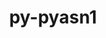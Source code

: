---
title: "py-pyasn1"
layout: cache
categories: [package, develop]
meta: {"compilers": ["none"], "num_specs": 53, "num_specs_by_stack": {"ml-darwin-aarch64-mps": 2, "ml-linux-aarch64-cpu": 17, "ml-linux-aarch64-cuda": 17, "ml-linux-x86_64-cpu": 17, "ml-linux-x86_64-cuda": 16, "root": 53}, "oss": ["sequoia", "ubuntu22.04", "ubuntu24.04"], "platforms": ["darwin", "linux"], "stacks": ["ml-darwin-aarch64-mps", "ml-linux-aarch64-cpu", "ml-linux-aarch64-cuda", "ml-linux-x86_64-cpu", "ml-linux-x86_64-cuda", "root"], "targets": ["aarch64", "x86_64_v3"], "versions": ["0.4.8"]}
spec_details: [{"compiler": "none", "hash": "26hbxuc5fv6jg3igl7kneimlafqr2p3q", "os": "ubuntu22.04", "platform": "linux", "size": "-", "stacks": ["root"], "target": "x86_64_v3", "variants": ["build_system=python_pip"], "versions": ["0.4.8"]}, {"compiler": "none", "hash": "2i3kng4srxvd3t4cs5an6ljkwb2oq4u6", "os": "ubuntu22.04", "platform": "linux", "size": "-", "stacks": ["root"], "target": "x86_64_v3", "variants": ["build_system=python_pip"], "versions": ["0.4.8"]}, {"compiler": "none", "hash": "2so5cnizchlf3d6mckyobcma3gcttcef", "os": "ubuntu24.04", "platform": "linux", "size": "-", "stacks": ["ml-linux-aarch64-cpu", "ml-linux-aarch64-cuda", "root"], "target": "aarch64", "variants": ["build_system=python_pip"], "versions": ["0.4.8"]}, {"compiler": "none", "hash": "3jo4wgukvps6gp2flqvpw4p5i5dc72ef", "os": "ubuntu22.04", "platform": "linux", "size": "-", "stacks": ["root"], "target": "x86_64_v3", "variants": ["build_system=python_pip"], "versions": ["0.4.8"]}, {"compiler": "none", "hash": "44hkjdtbl6d6walqn26cvdgyvzw3gqv5", "os": "ubuntu24.04", "platform": "linux", "size": "-", "stacks": ["ml-linux-x86_64-cpu", "ml-linux-x86_64-cuda", "root"], "target": "x86_64_v3", "variants": ["build_system=python_pip"], "versions": ["0.4.8"]}, {"compiler": "none", "hash": "4ilorljrrinjihaz62du64amyfpxiank", "os": "ubuntu24.04", "platform": "linux", "size": "-", "stacks": ["ml-linux-aarch64-cpu", "ml-linux-aarch64-cuda", "root"], "target": "aarch64", "variants": ["build_system=python_pip"], "versions": ["0.4.8"]}, {"compiler": "none", "hash": "5ckehobbhsprll4sppxj6nlr3zrztarn", "os": "ubuntu22.04", "platform": "linux", "size": "-", "stacks": ["root"], "target": "x86_64_v3", "variants": ["build_system=python_pip"], "versions": ["0.4.8"]}, {"compiler": "none", "hash": "67dlcmkohs2d5xdalznozsatj3enlpis", "os": "ubuntu24.04", "platform": "linux", "size": "-", "stacks": ["ml-linux-x86_64-cpu", "ml-linux-x86_64-cuda", "root"], "target": "x86_64_v3", "variants": ["build_system=python_pip"], "versions": ["0.4.8"]}, {"compiler": "none", "hash": "67rfx5qhrq5cu7ksr3alteoul6mpeywo", "os": "ubuntu22.04", "platform": "linux", "size": "-", "stacks": ["root"], "target": "x86_64_v3", "variants": ["build_system=python_pip"], "versions": ["0.4.8"]}, {"compiler": "none", "hash": "7q3vqfrmaxqq3rcqmee7cja5m6htlfau", "os": "ubuntu24.04", "platform": "linux", "size": "-", "stacks": ["ml-linux-aarch64-cpu", "ml-linux-aarch64-cuda", "root"], "target": "aarch64", "variants": ["build_system=python_pip"], "versions": ["0.4.8"]}, {"compiler": "none", "hash": "a4a5pzxosv56k6flnjkwtkxofqch6eji", "os": "ubuntu22.04", "platform": "linux", "size": "-", "stacks": ["root"], "target": "x86_64_v3", "variants": ["build_system=python_pip"], "versions": ["0.4.8"]}, {"compiler": "none", "hash": "bjsi233bjiegerhj2icai2toxzaxc7ct", "os": "ubuntu24.04", "platform": "linux", "size": "-", "stacks": ["ml-linux-aarch64-cpu", "ml-linux-aarch64-cuda", "root"], "target": "aarch64", "variants": ["build_system=python_pip"], "versions": ["0.4.8"]}, {"compiler": "none", "hash": "c6gxpuzoq5avmfc3kk6asemoinnfywzw", "os": "sequoia", "platform": "darwin", "size": "-", "stacks": ["ml-darwin-aarch64-mps", "root"], "target": "aarch64", "variants": ["build_system=python_pip"], "versions": ["0.4.8"]}, {"compiler": "none", "hash": "ct4w33cmhtpjlarrq6dva2doqq3oures", "os": "ubuntu22.04", "platform": "linux", "size": "-", "stacks": ["root"], "target": "x86_64_v3", "variants": ["build_system=python_pip"], "versions": ["0.4.8"]}, {"compiler": "none", "hash": "dfyhcw77gtmpon4mvpyrrqf3t6kj5zce", "os": "ubuntu24.04", "platform": "linux", "size": "-", "stacks": ["ml-linux-aarch64-cpu", "ml-linux-aarch64-cuda", "root"], "target": "aarch64", "variants": ["build_system=python_pip"], "versions": ["0.4.8"]}, {"compiler": "none", "hash": "dlsnsagrcc64zhkdanrrq7gyb6iz5sur", "os": "ubuntu24.04", "platform": "linux", "size": "-", "stacks": ["ml-linux-x86_64-cpu", "ml-linux-x86_64-cuda", "root"], "target": "x86_64_v3", "variants": ["build_system=python_pip"], "versions": ["0.4.8"]}, {"compiler": "none", "hash": "ei32bb35hsl4gypjx2efwturze2otjfh", "os": "ubuntu24.04", "platform": "linux", "size": "-", "stacks": ["ml-linux-aarch64-cpu", "ml-linux-aarch64-cuda", "root"], "target": "aarch64", "variants": ["build_system=python_pip"], "versions": ["0.4.8"]}, {"compiler": "none", "hash": "epy3afdnonl2d6rpz66ez6hv2rpzegah", "os": "ubuntu24.04", "platform": "linux", "size": "-", "stacks": ["ml-linux-aarch64-cpu", "ml-linux-aarch64-cuda", "root"], "target": "aarch64", "variants": ["build_system=python_pip"], "versions": ["0.4.8"]}, {"compiler": "none", "hash": "ercczygeghldwij3zc7ce4cmdvai3x2t", "os": "ubuntu24.04", "platform": "linux", "size": "-", "stacks": ["ml-linux-aarch64-cpu", "ml-linux-aarch64-cuda", "root"], "target": "aarch64", "variants": ["build_system=python_pip"], "versions": ["0.4.8"]}, {"compiler": "none", "hash": "fgi3g6cynvnkimdde3kdr4odcioi3lhu", "os": "ubuntu24.04", "platform": "linux", "size": "-", "stacks": ["ml-linux-x86_64-cpu", "ml-linux-x86_64-cuda", "root"], "target": "x86_64_v3", "variants": ["build_system=python_pip"], "versions": ["0.4.8"]}, {"compiler": "none", "hash": "g5yyudatqcbonejvciqcyjkn7guaimst", "os": "ubuntu22.04", "platform": "linux", "size": "-", "stacks": ["root"], "target": "x86_64_v3", "variants": ["build_system=python_pip"], "versions": ["0.4.8"]}, {"compiler": "none", "hash": "gdjxnnxe2bggdjkbflozfoznc5k2w3u5", "os": "ubuntu24.04", "platform": "linux", "size": "-", "stacks": ["ml-linux-aarch64-cpu", "ml-linux-aarch64-cuda", "root"], "target": "aarch64", "variants": ["build_system=python_pip"], "versions": ["0.4.8"]}, {"compiler": "none", "hash": "hkpruiajsrw7kbw2ut4wwy3qqrliga22", "os": "ubuntu24.04", "platform": "linux", "size": "-", "stacks": ["ml-linux-aarch64-cpu", "ml-linux-aarch64-cuda", "root"], "target": "aarch64", "variants": ["build_system=python_pip"], "versions": ["0.4.8"]}, {"compiler": "none", "hash": "hpin7ywzf2x5ky6loxxaom4qmdyjbh5f", "os": "ubuntu24.04", "platform": "linux", "size": "-", "stacks": ["ml-linux-aarch64-cpu", "ml-linux-aarch64-cuda", "root"], "target": "aarch64", "variants": ["build_system=python_pip"], "versions": ["0.4.8"]}, {"compiler": "none", "hash": "hyj4d75ffe6nrfk3msh4pisilgmdldna", "os": "ubuntu22.04", "platform": "linux", "size": "-", "stacks": ["root"], "target": "x86_64_v3", "variants": ["build_system=python_pip"], "versions": ["0.4.8"]}, {"compiler": "none", "hash": "hzep6fwbf3dpk4qfpflr5za43qiafoyn", "os": "ubuntu24.04", "platform": "linux", "size": "-", "stacks": ["ml-linux-aarch64-cpu", "ml-linux-aarch64-cuda", "root"], "target": "aarch64", "variants": ["build_system=python_pip"], "versions": ["0.4.8"]}, {"compiler": "none", "hash": "icdv7qal2qf7up4gngggbzqomg2dbajf", "os": "ubuntu24.04", "platform": "linux", "size": "-", "stacks": ["ml-linux-x86_64-cpu", "ml-linux-x86_64-cuda", "root"], "target": "x86_64_v3", "variants": ["build_system=python_pip"], "versions": ["0.4.8"]}, {"compiler": "none", "hash": "ihvmj36wpug7zewivggege4jowy3ibll", "os": "ubuntu24.04", "platform": "linux", "size": "-", "stacks": ["ml-linux-aarch64-cpu", "ml-linux-aarch64-cuda", "root"], "target": "aarch64", "variants": ["build_system=python_pip"], "versions": ["0.4.8"]}, {"compiler": "none", "hash": "jraczbrtgtfp6q5c3e3l4jcz5sitohv6", "os": "ubuntu24.04", "platform": "linux", "size": "-", "stacks": ["ml-linux-aarch64-cpu", "ml-linux-aarch64-cuda", "root"], "target": "aarch64", "variants": ["build_system=python_pip"], "versions": ["0.4.8"]}, {"compiler": "none", "hash": "juui6l6qknlpkehr5cwovuylkocqcsfg", "os": "ubuntu24.04", "platform": "linux", "size": "-", "stacks": ["ml-linux-x86_64-cpu", "ml-linux-x86_64-cuda", "root"], "target": "x86_64_v3", "variants": ["build_system=python_pip"], "versions": ["0.4.8"]}, {"compiler": "none", "hash": "nuf7v7suslxfgukazxqj6vnpmo7egzt6", "os": "ubuntu24.04", "platform": "linux", "size": "-", "stacks": ["ml-linux-x86_64-cpu", "ml-linux-x86_64-cuda", "root"], "target": "x86_64_v3", "variants": ["build_system=python_pip"], "versions": ["0.4.8"]}, {"compiler": "none", "hash": "nx6vmyicpy3eqzclgj2qw732vqizpewh", "os": "ubuntu24.04", "platform": "linux", "size": "-", "stacks": ["ml-linux-x86_64-cpu", "ml-linux-x86_64-cuda", "root"], "target": "x86_64_v3", "variants": ["build_system=python_pip"], "versions": ["0.4.8"]}, {"compiler": "none", "hash": "o5v6uw5bzil3bsatkbe7qr46jld35anh", "os": "ubuntu24.04", "platform": "linux", "size": "-", "stacks": ["ml-linux-aarch64-cpu", "ml-linux-aarch64-cuda", "root"], "target": "aarch64", "variants": ["build_system=python_pip"], "versions": ["0.4.8"]}, {"compiler": "none", "hash": "odgpri5p7r3mjgssofbo3cxueyv46gdm", "os": "ubuntu22.04", "platform": "linux", "size": "-", "stacks": ["root"], "target": "x86_64_v3", "variants": ["build_system=python_pip"], "versions": ["0.4.8"]}, {"compiler": "none", "hash": "pr5ibtdaqql7tjwxeu6a5godnvaaro3q", "os": "ubuntu22.04", "platform": "linux", "size": "-", "stacks": ["root"], "target": "x86_64_v3", "variants": ["build_system=python_pip"], "versions": ["0.4.8"]}, {"compiler": "none", "hash": "pwsigdqhix6sjwqwt7w6yvtikjdbz543", "os": "ubuntu22.04", "platform": "linux", "size": "-", "stacks": ["root"], "target": "x86_64_v3", "variants": ["build_system=python_pip"], "versions": ["0.4.8"]}, {"compiler": "none", "hash": "qjmbqvd6tgfjpdnnaoxtjqbema33df4k", "os": "ubuntu22.04", "platform": "linux", "size": "-", "stacks": ["root"], "target": "x86_64_v3", "variants": ["build_system=python_pip"], "versions": ["0.4.8"]}, {"compiler": "none", "hash": "r25n5ajxwxvg33qgw6mbkqwkhoril7y5", "os": "ubuntu24.04", "platform": "linux", "size": "-", "stacks": ["ml-linux-aarch64-cpu", "ml-linux-aarch64-cuda", "root"], "target": "aarch64", "variants": ["build_system=python_pip"], "versions": ["0.4.8"]}, {"compiler": "none", "hash": "reqejshf2k5cbfui7unwry5rryqy53ss", "os": "ubuntu22.04", "platform": "linux", "size": "-", "stacks": ["root"], "target": "x86_64_v3", "variants": ["build_system=python_pip"], "versions": ["0.4.8"]}, {"compiler": "none", "hash": "sjqh6jzifarv36fntnthapqhc3kbgrdb", "os": "ubuntu24.04", "platform": "linux", "size": "-", "stacks": ["ml-linux-x86_64-cpu", "ml-linux-x86_64-cuda", "root"], "target": "x86_64_v3", "variants": ["build_system=python_pip"], "versions": ["0.4.8"]}, {"compiler": "none", "hash": "trvbpglduujujc6ubbev64d2r2eq3iz3", "os": "ubuntu24.04", "platform": "linux", "size": "-", "stacks": ["ml-linux-x86_64-cpu", "ml-linux-x86_64-cuda", "root"], "target": "x86_64_v3", "variants": ["build_system=python_pip"], "versions": ["0.4.8"]}, {"compiler": "none", "hash": "ugr67g6uf6p7kkdrn5sbgqqw7ax7gew3", "os": "ubuntu24.04", "platform": "linux", "size": "-", "stacks": ["ml-linux-x86_64-cpu", "root"], "target": "x86_64_v3", "variants": ["build_system=python_pip"], "versions": ["0.4.8"]}, {"compiler": "none", "hash": "utdj4hickgz64qqwcj3bepqtokkvi6dp", "os": "ubuntu24.04", "platform": "linux", "size": "-", "stacks": ["ml-linux-x86_64-cpu", "ml-linux-x86_64-cuda", "root"], "target": "x86_64_v3", "variants": ["build_system=python_pip"], "versions": ["0.4.8"]}, {"compiler": "none", "hash": "uxuhzw6mrekmw2p76dhvszcyis5n2w2n", "os": "sequoia", "platform": "darwin", "size": "-", "stacks": ["ml-darwin-aarch64-mps", "root"], "target": "aarch64", "variants": ["build_system=python_pip"], "versions": ["0.4.8"]}, {"compiler": "none", "hash": "vfx56aksfdmvsvolaz255aozzaglrhst", "os": "ubuntu22.04", "platform": "linux", "size": "-", "stacks": ["root"], "target": "x86_64_v3", "variants": ["build_system=python_pip"], "versions": ["0.4.8"]}, {"compiler": "none", "hash": "vgx55gaohqghuadyrtqb2li23qy4nbp5", "os": "ubuntu22.04", "platform": "linux", "size": "-", "stacks": ["root"], "target": "x86_64_v3", "variants": ["build_system=python_pip"], "versions": ["0.4.8"]}, {"compiler": "none", "hash": "vzxfmyas4mawvq4s7socoldp3aq2vmyn", "os": "ubuntu24.04", "platform": "linux", "size": "-", "stacks": ["ml-linux-x86_64-cpu", "ml-linux-x86_64-cuda", "root"], "target": "x86_64_v3", "variants": ["build_system=python_pip"], "versions": ["0.4.8"]}, {"compiler": "none", "hash": "x2xvbr7n753iwaqzip4xuk7tfwqrgk76", "os": "ubuntu24.04", "platform": "linux", "size": "-", "stacks": ["ml-linux-x86_64-cpu", "ml-linux-x86_64-cuda", "root"], "target": "x86_64_v3", "variants": ["build_system=python_pip"], "versions": ["0.4.8"]}, {"compiler": "none", "hash": "x3dsjbqlkjt35i4mudgv7vuph7n73csa", "os": "ubuntu24.04", "platform": "linux", "size": "-", "stacks": ["ml-linux-aarch64-cpu", "ml-linux-aarch64-cuda", "root"], "target": "aarch64", "variants": ["build_system=python_pip"], "versions": ["0.4.8"]}, {"compiler": "none", "hash": "xxs7gchpvxcnf4zfb2x4kkjjzkeuemrn", "os": "ubuntu22.04", "platform": "linux", "size": "-", "stacks": ["root"], "target": "x86_64_v3", "variants": ["build_system=python_pip"], "versions": ["0.4.8"]}, {"compiler": "none", "hash": "zimlca5foz7tjkrvz3ybyrzkiycjlpts", "os": "ubuntu24.04", "platform": "linux", "size": "-", "stacks": ["ml-linux-x86_64-cpu", "ml-linux-x86_64-cuda", "root"], "target": "x86_64_v3", "variants": ["build_system=python_pip"], "versions": ["0.4.8"]}, {"compiler": "none", "hash": "zmxddu6n4tzsqon4a5gxgxzcixmh4wx3", "os": "ubuntu24.04", "platform": "linux", "size": "-", "stacks": ["ml-linux-x86_64-cpu", "ml-linux-x86_64-cuda", "root"], "target": "x86_64_v3", "variants": ["build_system=python_pip"], "versions": ["0.4.8"]}, {"compiler": "none", "hash": "zzvt57o6wtpi5wrlta2wzp3723wtyom6", "os": "ubuntu24.04", "platform": "linux", "size": "-", "stacks": ["ml-linux-x86_64-cpu", "ml-linux-x86_64-cuda", "root"], "target": "x86_64_v3", "variants": ["build_system=python_pip"], "versions": ["0.4.8"]}]
---